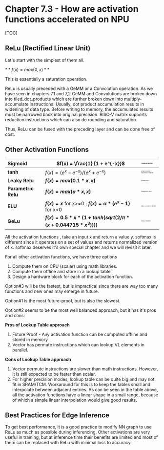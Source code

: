 # Chapter 7.3 - **How are activation functions accelerated on NPU**

[TOC]



## ReLu (Rectified Linear Unit)

Let's start with the simplest of them all.

$**f(x) = max(0,x)**$

This is essentially a saturation operation.



ReLu is usually preceded with a GeMM or a Convolution operation. As we have seen in chapters 7.1 and 7,2  GeMM and Convolutions are broken down into tiled_dot_products which are further broken down into multiply-accumulate instructions. Usually, dot product accumulation results in widening of data type. Before writing to memory, the accumulated results must be narrowed back into original precision. RISC-V matrix supports reduction instructions which can also do rounding and saturation. 



Thus, ReLu can be fused with the preceding layer and can be done free of cost.



## Other Activation Functions

| Sigmoid             | $f(x) = \frac{1} {1 + e^{-x}}$                               | <img src="https://framerusercontent.com/images/xgEeJAqdwVqAc4pSJBwf9FuGUM.jpg" alt="Sigmoid Function" style="zoom:25%;" /> |
| :------------------ | ------------------------------------------------------------ | :----------------------------------------------------------- |
| **tanh**            | $f(x) =  ({e^x - e^{-x}})/ ({e^x + e^{-x}})$                 | <img src="https://framerusercontent.com/images/bLhT3B3Jbm2NHT5t3X38popWZLw.jpg" alt="Tanh Function (Hyperbolic Tangent)" style="zoom:25%;" /> |
| **Leaky Relu**      | **$f(x) = max(0.1*x,x)$**                                    | <img src="https://framerusercontent.com/images/Y269IbBCkCWk5xaZfYAYiY11c8.jpg" alt="Leaky ReLU" style="zoom:25%;" /> |
| **Parametric Relu** | **$f(x) = max(a*x,x)$**                                      | <img src="https://framerusercontent.com/images/iZ6n9VITIhPoDjge1t4mnT83dDc.jpg" alt="Parametric ReLU" style="zoom:25%;" /> |
| **ELU**             | **$f(x) = x$**  for x>=0 ; **$f(x) = \alpha *(e^x-1)$** for x<0 | <img src="https://framerusercontent.com/images/H5ytjeTKvyjahj7YdOW9UXcPDY4.jpg" alt="ELU Activation Function" style="zoom:25%;" /> |
| **GeLu**            | **$f(x) = 0.5*x*(1+tanh(sqrt(2/\pi*(x+0.044715*x^3))))$**    | <img src="https://www.baeldung.com/wp-content/uploads/sites/4/2023/12/Plot_of_GELU.png" alt="GELU function" style="zoom:25%;" /> |



All the activation functions , take an input x and return a value y. softmax is different since it operates on a set of values and returns normalized version of x. softmax deserves it's own special chapter and we will revisit it later.



For all other activation functions, we have three options  

1. Compute them on CPU (scalar) using math libraries.
2. Compute them offline and store in a lookup table.
3. Design a hardware block for each of the activation function.



Option#3 will be the fastest, but is impractical since there are way too many functions and new ones may emerge in future.

Option#1 is the most future-proof, but is also the slowest.

Option#2 seems to be the most well balanced approach, but it has it's pros and cons:

**Pros of Lookup Table approach**

1. Future Proof - Any activation function can be computed offline and stored in memory
2. Vector has permute instructions which can lookup VL elements in parallel.



**Cons of Lookup Table approach** 

1. Vector permute instructions are slower than math instructions. However, it is still expected to be faster than scalar. 
2. For higher precision modes, lookup table can be quite big and may not fit in SRAM/TCM. Workaround for this is to keep the tables small and interpolate between adjacent entries. As can be seen in the table above, all the activation functions have a linear shape in a small range, because of which a simple linear interpolation would give good results.



## Best Practices for Edge Inference

To get best performance, it is a good practice to modify NN graph to use ReLu as much as possible during inferencing. Other activations are very useful in training, but at inference time their benefits are limited and most of them can be replaced with ReLu with minimal loss to accuracy. 



## 
